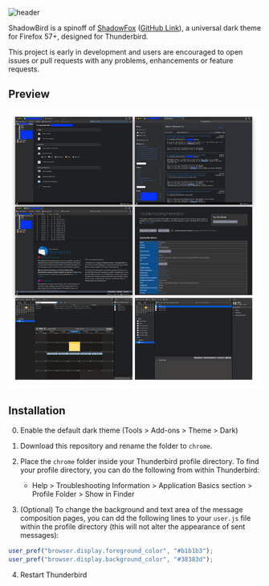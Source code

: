 ![header](.github/header.png)

ShadowBird is a spinoff of [ShadowFox](https://overdodactyl.github.io/ShadowFox/) ([GitHub Link](https://github.com/overdodactyl/ShadowFox)), a universal dark theme for Firefox 57+, designed for Thunderbird.  

This project is early in development and users are encouraged to open issues or pull requests with any problems, enhancements or feature requests.  

## Preview

![preview](.github/preview.png)


## Installation

0. Enable the default dark theme (Tools > Add-ons > Theme > Dark)

1. Download this repository and rename the folder to `chrome`.

2. Place the `chrome` folder inside your Thunderbird profile directory. To find your profile directory, you can do the following from within Thunderbird:

	- Help > Troubleshooting Information > Application Basics section > Profile Folder > Show in Finder

3. (Optional) To change the background and text area of the message composition pages, you can dd the following lines to your `user.js` file within the profile directory (this will not alter the appearance of sent messages):

```js
user_pref("browser.display.foreground_color", "#b1b1b3");
user_pref("browser.display.background_color", "#38383d");
```

4. Restart Thunderbird
